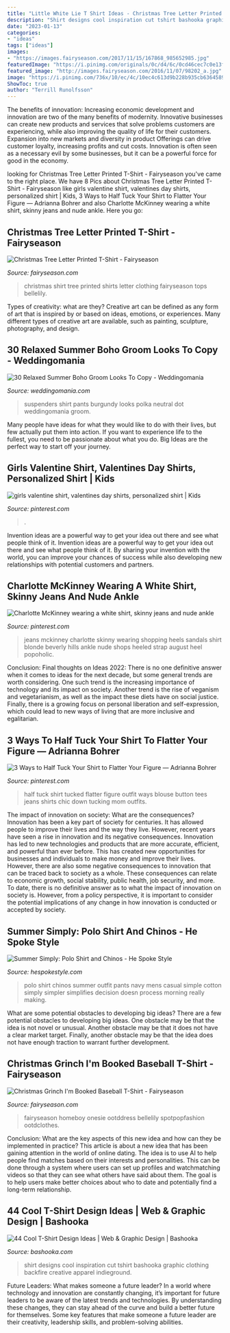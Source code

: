 ```yaml
---
title: "Little White Lie T Shirt Ideas - Christmas Tree Letter Printed T-shirt"
description: "Shirt designs cool inspiration cut tshirt bashooka graphic clothing backfire creative apparel indieground"
date: "2023-01-13"
categories:
- "ideas"
tags: ["ideas"]
images:
- "https://images.fairyseason.com/2017/11/15/167868_985652985.jpg"
featuredImage: "https://i.pinimg.com/originals/0c/d4/6c/0cd46cec7c0e13fb5c317d21c5761530.jpg"
featured_image: "http://images.fairyseason.com/2016/11/07/98202_a.jpg"
image: "https://i.pinimg.com/736x/10/ec/4c/10ec4c613d9b228b935cb63645895e91.jpg"
ShowToc: true
author: "Terrill Runolfsson"
---
```



The benefits of innovation:
Increasing economic development and innovation are two of the many benefits of modernity. Innovative businesses can create new products and services that solve problems customers are experiencing, while also improving the quality of life for their customers. Expansion into new markets and diversity in product Offerings can drive customer loyalty, increasing profits and cut costs. Innovation is often seen as a necessary evil by some businesses, but it can be a powerful force for good in the economy.

	

		
looking for Christmas Tree Letter Printed T-Shirt - Fairyseason you've came to the right place. We have 8 Pics about Christmas Tree Letter Printed T-Shirt - Fairyseason like girls valentine shirt, valentines day shirts, personalized shirt | Kids, 3 Ways to Half Tuck Your Shirt to Flatter Your Figure — Adrianna Bohrer and also Charlotte McKinney wearing a white shirt, skinny jeans and nude ankle. Here you go:
		
    
## Christmas Tree Letter Printed T-Shirt - Fairyseason

<img loading=lazy src="http://images.fairyseason.com/2016/11/07/98202_a.jpg" onerror="this.onerror=null;this.src='https://tse1.mm.bing.net/th?id=OIP.BaihRtVHU-KAnbzzB4UmRwHaKc&amp;pid=15.1';" alt="Christmas Tree Letter Printed T-Shirt - Fairyseason">

_Source: fairyseason.com_

>christmas shirt tree printed shirts letter clothing fairyseason tops bellelily. 

	

Types of creativity: what are they?
Creative art can be defined as any form of art that is inspired by or based on ideas, emotions, or experiences. Many different types of creative art are available, such as painting, sculpture, photography, and design.

    
## 30 Relaxed Summer Boho Groom Looks To Copy - Weddingomania

<img loading=lazy src="https://i.weddingomania.com/2017/04/13-neutral-pants-a-white-shirt-and-burgundy-polka-dot-suspenders.jpg" onerror="this.onerror=null;this.src='https://tse2.mm.bing.net/th?id=OIP.p9CItLPtT9nrFUF6w2R9qQHaLG&amp;pid=15.1';" alt="30 Relaxed Summer Boho Groom Looks To Copy - Weddingomania">

_Source: weddingomania.com_

>suspenders shirt pants burgundy looks polka neutral dot weddingomania groom. 

	

Many people have ideas for what they would like to do with their lives, but few actually put them into action. If you want to experience life to the fullest, you need to be passionate about what you do. Big Ideas are the perfect way to start off your journey.

    
## Girls Valentine Shirt, Valentines Day Shirts, Personalized Shirt | Kids

<img loading=lazy src="https://i.pinimg.com/736x/10/ec/4c/10ec4c613d9b228b935cb63645895e91.jpg" onerror="this.onerror=null;this.src='https://tse2.mm.bing.net/th?id=OIP.STccC5AVmtJ6XYONSub-rAHaJ4&amp;pid=15.1';" alt="girls valentine shirt, valentines day shirts, personalized shirt | Kids">

_Source: pinterest.com_

>. 

	

Invention ideas are a powerful way to get your idea out there and see what people think of it.
Invention ideas are a powerful way to get your idea out there and see what people think of it. By sharing your invention with the world, you can improve your chances of success while also developing new relationships with potential customers and partners.

    
## Charlotte McKinney Wearing A White Shirt, Skinny Jeans And Nude Ankle

<img loading=lazy src="https://s-media-cache-ak0.pinimg.com/736x/bc/ab/e5/bcabe52f64bec01c6beb0595c77a21f4--blonde-women-charlotte-mckinney.jpg" onerror="this.onerror=null;this.src='https://tse3.mm.bing.net/th?id=OIP.q-kbEMVFT1c_ksusfkDWTgHaLK&amp;pid=15.1';" alt="Charlotte McKinney wearing a white shirt, skinny jeans and nude ankle">

_Source: pinterest.com_

>jeans mckinney charlotte skinny wearing shopping heels sandals shirt blonde beverly hills ankle nude shops heeled strap august heel popoholic. 

	

Conclusion:
Final thoughts on Ideas 2022:
There is no one definitive answer when it comes to ideas for the next decade, but some general trends are worth considering. One such trend is the increasing importance of technology and its impact on society. Another trend is the rise of veganism and vegetarianism, as well as the impact these diets have on social justice. Finally, there is a growing focus on personal liberation and self-expression, which could lead to new ways of living that are more inclusive and egalitarian.

    
## 3 Ways To Half Tuck Your Shirt To Flatter Your Figure — Adrianna Bohrer

<img loading=lazy src="https://i.pinimg.com/originals/0c/d4/6c/0cd46cec7c0e13fb5c317d21c5761530.jpg" onerror="this.onerror=null;this.src='https://tse3.mm.bing.net/th?id=OIP.dl1js1QfbHYIGWXl3Jqo1wHaLG&amp;pid=15.1';" alt="3 Ways to Half Tuck Your Shirt to Flatter Your Figure — Adrianna Bohrer">

_Source: pinterest.com_

>half tuck shirt tucked flatter figure outfit ways blouse button tees jeans shirts chic down tucking mom outfits. 

	

The impact of innovation on society: What are the consequences?
Innovation has been a key part of society for centuries. It has allowed people to improve their lives and the way they live. However, recent years have seen a rise in innovation and its negative consequences. Innovation has led to new technologies and products that are more accurate, efficient, and powerful than ever before. This has created new opportunities for businesses and individuals to make money and improve their lives. However, there are also some negative consequences to innovation that can be traced back to society as a whole. These consequences can relate to economic growth, social stability, public health, job security, and more. To date, there is no definitive answer as to what the impact of innovation on society is. However, from a policy perspective, it is important to consider the potential implications of any change in how innovation is conducted or accepted by society.

    
## Summer Simply: Polo Shirt And Chinos - He Spoke Style

<img loading=lazy src="http://hespokestyle.com/wp-content/uploads/2016/08/navy-blue-polo-shirt-white-cotton-pants-simple-casual-mens-summer-outfit-idea-1.jpg" onerror="this.onerror=null;this.src='https://tse1.mm.bing.net/th?id=OIP.FwUuWVy9TnzX448V7M9GZAHaLH&amp;pid=15.1';" alt="Summer Simply: Polo Shirt and Chinos - He Spoke Style">

_Source: hespokestyle.com_

>polo shirt chinos summer outfit pants navy mens casual simple cotton simply simpler simplifies decision doesn process morning really making. 

	

What are some potential obstacles to developing big ideas?
There are a few potential obstacles to developing big ideas. One obstacle may be that the idea is not novel or unusual. Another obstacle may be that it does not have a clear market target. Finally, another obstacle may be that the idea does not have enough traction to warrant further development.

    
## Christmas Grinch I&#039;m Booked Baseball T-Shirt - Fairyseason

<img loading=lazy src="https://images.fairyseason.com/2017/11/15/167868_985652985.jpg" onerror="this.onerror=null;this.src='https://tse4.mm.bing.net/th?id=OIP.h5xUsA2fJHESPxvbG_WNMgHaKb&amp;pid=15.1';" alt="Christmas Grinch I&#039;m Booked Baseball T-Shirt - Fairyseason">

_Source: fairyseason.com_

>fairyseason homeboy onesie ootddress bellelily spotpopfashion ootdclothes. 

	

Conclusion: What are the key aspects of this new idea and how can they be implemented in practice?
This article is about a new idea that has been gaining attention in the world of online dating. The idea is to use AI to help people find matches based on their interests and personalities. This can be done through a system where users can set up profiles and watchmatching videos so that they can see what others have said about them. The goal is to help users make better choices about who to date and potentially find a long-term relationship.

    
## 44 Cool T-Shirt Design Ideas | Web &amp; Graphic Design | Bashooka

<img loading=lazy src="http://bashooka.com/wp-content/uploads/2012/08/t-shirt-design-ideas-19.jpg" onerror="this.onerror=null;this.src='https://tse2.mm.bing.net/th?id=OIP.JXkwGfiRoha1yf8v7-YZQAHaJ3&amp;pid=15.1';" alt="44 Cool T-Shirt Design Ideas | Web &amp; Graphic Design | Bashooka">

_Source: bashooka.com_

>shirt designs cool inspiration cut tshirt bashooka graphic clothing backfire creative apparel indieground. 

	

Future Leaders: What makes someone a future leader?
In a world where technology and innovation are constantly changing, it’s important for future leaders to be aware of the latest trends and technologies. By understanding these changes, they can stay ahead of the curve and build a better future for themselves. Some key features that make someone a future leader are their creativity, leadership skills, and problem-solving abilities.

